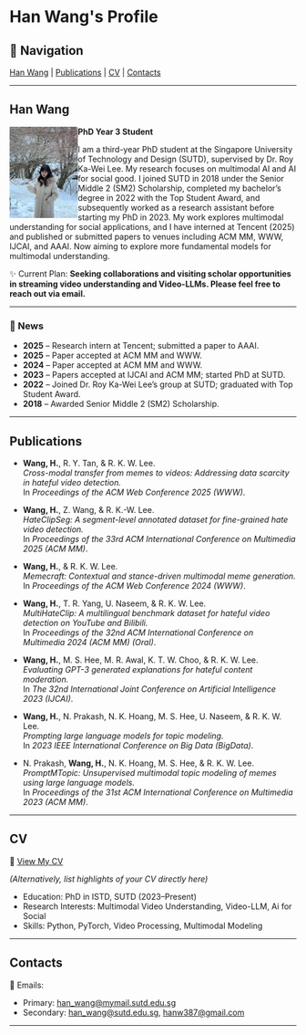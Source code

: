 # Han Wang's Profile

## 🔗 Navigation
[Han Wang](#han-wang) | [Publications](#publications) | [CV](#cv) | [Contacts](#contacts)

---

## Han Wang  

<img src="han_wang.png" alt="Han Wang" width="120" align="left" />

**PhD Year 3 Student**  

I am a third-year PhD student at the Singapore University of Technology and Design (SUTD), supervised by Dr. Roy Ka-Wei Lee. My research focuses on multimodal AI and AI for social good. I joined SUTD in 2018 under the Senior Middle 2 (SM2) Scholarship, completed my bachelor’s degree in 2022 with the Top Student Award, and subsequently worked as a research assistant before starting my PhD in 2023. My work explores multimodal understanding for social applications, and I have interned at Tencent (2025) and published or submitted papers to venues including ACM MM, WWW, IJCAI, and AAAI. Now aiming to explore more fundamental models for multimodal understanding.

✨ Current Plan: **Seeking collaborations and visiting scholar opportunities in streaming video understanding and Video-LLMs. Please feel free to reach out via email.**

---

### 📢 News
- **2025** – Research intern at Tencent; submitted a paper to AAAI.  
- **2025** – Paper accepted at ACM MM and WWW.  
- **2024** – Paper accepted at ACM MM and WWW.  
- **2023** – Papers accepted at IJCAI and ACM MM; started PhD at SUTD.
- **2022** – Joined Dr. Roy Ka-Wei Lee’s group at SUTD; graduated with Top Student Award.  
- **2018** – Awarded Senior Middle 2 (SM2) Scholarship.

---

## Publications

- **Wang, H.**, R. Y. Tan, & R. K. W. Lee.  
  *Cross-modal transfer from memes to videos: Addressing data scarcity in hateful video detection.*  
  In *Proceedings of the ACM Web Conference 2025 (WWW)*.

- **Wang, H.**, Z. Wang, & R. K.-W. Lee.  
  *HateClipSeg: A segment-level annotated dataset for fine-grained hate video detection.*  
  In *Proceedings of the 33rd ACM International Conference on Multimedia 2025 (ACM MM)*.

- **Wang, H.**, & R. K. W. Lee.  
  *Memecraft: Contextual and stance-driven multimodal meme generation.*  
  In *Proceedings of the ACM Web Conference 2024 (WWW)*.

- **Wang, H.**, T. R. Yang, U. Naseem, & R. K. W. Lee.  
  *MultiHateClip: A multilingual benchmark dataset for hateful video detection on YouTube and Bilibili.*  
  In *Proceedings of the 32nd ACM International Conference on Multimedia 2024 (ACM MM) (Oral)*.

- **Wang, H.**, M. S. Hee, M. R. Awal, K. T. W. Choo, & R. K. W. Lee.  
  *Evaluating GPT-3 generated explanations for hateful content moderation.*  
  In *The 32nd International Joint Conference on Artificial Intelligence 2023 (IJCAI)*.

- **Wang, H.**, N. Prakash, N. K. Hoang, M. S. Hee, U. Naseem, & R. K. W. Lee.  
  *Prompting large language models for topic modeling.*  
  In *2023 IEEE International Conference on Big Data (BigData)*.

- N. Prakash, **Wang, H.**, N. K. Hoang, M. S. Hee, & R. K. W. Lee.  
  *PromptMTopic: Unsupervised multimodal topic modeling of memes using large language models.*  
  In *Proceedings of the 31st ACM International Conference on Multimedia 2023 (ACM MM)*.
 
---

## CV  

📄 [View My CV](cv.pdf)  

*(Alternatively, list highlights of your CV directly here)*  
- Education: PhD in ISTD, SUTD (2023–Present)  
- Research Interests: Multimodal Video Understanding, Video-LLM, Ai for Social
- Skills: Python, PyTorch, Video Processing, Multimodal Modeling  

---

## Contacts  

📧 Emails:  
- Primary: han_wang@mymail.sutd.edu.sg  
- Secondary: han_wang@sutd.edu.sg, hanw387@gmail.com

---
